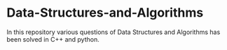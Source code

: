 # Data-Structures-and-Algorithms
In this repository various questions of Data Structures and Algorithms has been solved in C++ and python.
